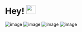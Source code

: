 # Hey! <img src="https://raw.githubusercontent.com/MartinHeinz/MartinHeinz/master/wave.gif" width="30px">
![image](https://img.shields.io/badge/Python-3776AB?style=for-the-badge&logo=python&logoColor=white)
![image](https://img.shields.io/badge/HTML-239120?style=for-the-badge&logo=html5&logoColor=white)
![image](https://img.shields.io/badge/CSS-239120?&style=for-the-badge&logo=css3&logoColor=white)
![image](https://img.shields.io/badge/Shell_Script-121011?style=for-the-badge&logo=gnu-bash&logoColor=white)
